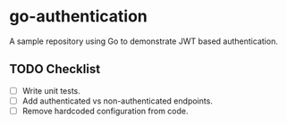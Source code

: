 # go-authentication
A sample repository using Go to demonstrate JWT based authentication.

## TODO Checklist
- [ ] Write unit tests.
- [ ] Add authenticated vs non-authenticated endpoints.
- [ ] Remove hardcoded configuration from code.
